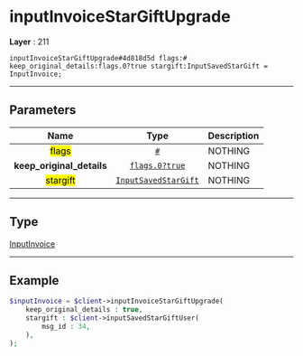 # inputInvoiceStarGiftUpgrade

**Layer** : 211

```tl
inputInvoiceStarGiftUpgrade#4d818d5d flags:# keep_original_details:flags.0?true stargift:InputSavedStarGift = InputInvoice;
```

---

## Parameters

| Name | Type | Description |
| :---: | :---: | :--- |
| <mark>flags</mark> | [`#`](type/#) | NOTHING |
| **keep_original_details** | [`flags.0?true`](type/true) | NOTHING |
| <mark>stargift</mark> | [`InputSavedStarGift`](type/InputSavedStarGift) | NOTHING |

---

## Type

[InputInvoice](type/InputInvoice)

---

## Example

```php
$inputInvoice = $client->inputInvoiceStarGiftUpgrade(
	keep_original_details : true,
	stargift : $client->inputSavedStarGiftUser(
		msg_id : 34,
	),
);
```